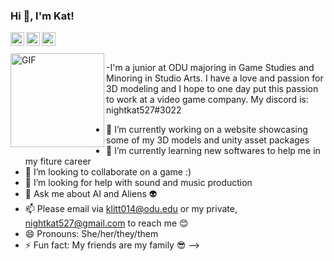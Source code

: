 ### Hi 👋, I'm Kat!



<a href="https://www.instagram.com/nightkat527/">
  <img align="left" alt="Kat's Instagram" width="22px" src="https://cdn.jsdelivr.net/npm/simple-icons@v3/icons/instagram.svg" />
</a>
<a href="https://www.fuzzphyte.com">
  <img align="left" alt="Personal Website" width="22px" src="https://cdn.jsdelivr.net/npm/simple-icons@7.7.0/icons/html5.svg" />
</a>
<a href="https://twitter.com/TheJohnnyFuzz">
  <img align="left" alt="John's Twitter" width="22px" src="https://cdn.jsdelivr.net/npm/simple-icons@7.7.0/icons/twitter.svg" />
</a>

<br />
<br />

<img align="left" alt="GIF" width="150" height="150" src="https://media.giphy.com/media/clffiicvvmhXrYaAs8/giphy.gif" />

-I'm a junior at ODU majoring in Game Studies and Minoring in Studio Arts. I have a love and passion for 3D modeling and I hope to one day put this passion to work at a video game company. 
My discord is: nightkat527#3022

- 🔭 I’m currently working on a website showcasing some of my 3D models and unity asset packages
- 🌱 I’m currently learning new softwares to help me in my fiture career
- 👯 I’m looking to collaborate on a game :)
- 🤔 I’m looking for help with sound and music production
- 💬 Ask me about AI and Aliens 👽
- 📫 Please email via klitt014@odu.edu or my private, nightkat527@gmail.com to reach me 😊
- 😄 Pronouns: She/her/they/them
- ⚡ Fun fact: My friends are my family 😎
-->
